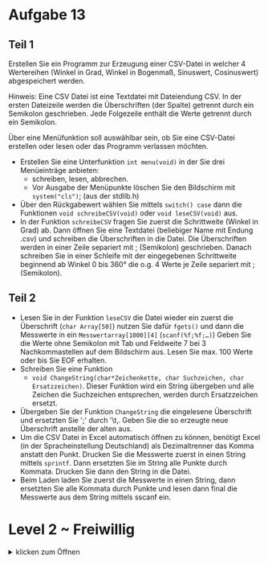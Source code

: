 # Aufgabe 13

## Teil 1

Erstellen Sie ein Programm zur Erzeugung einer CSV-Datei in welcher 4 Wertereihen
(Winkel in Grad, Winkel in Bogenmaß, Sinuswert, Cosinuswert) abgespeichert werden.

Hinweis: Eine CSV Datei ist eine Textdatei mit Dateiendung CSV. In der ersten Dateizeile
werden die Überschriften (der Spalte) getrennt durch ein Semikolon geschrieben. Jede
Folgezeile enthält die Werte getrennt durch ein Semikolon.

Über eine Menüfunktion soll auswählbar sein, ob Sie eine CSV-Datei erstellen oder lesen
oder das Programm verlassen möchten.

- Erstellen Sie eine Unterfunktion ```int menu(void)``` in der Sie drei Menüeinträge
anbieten:
  - schreiben, lesen, abbrechen.
  - Vor Ausgabe der Menüpunkte löschen Sie den Bildschirm mit ```system("cls")```; (aus der stdlib.h)
- Über den Rückgabewert wählen Sie mittels ```switch() case```  dann die Funktionen
```void schreibeCSV(void)``` oder ```void leseCSV(void)``` aus.
- In der Funktion ```schreibeCSV``` fragen Sie zuerst die Schrittweite (Winkel in Grad) ab.
Dann öffnen Sie eine Textdatei (beliebiger Name mit Endung .csv) und schreiben die
Überschriften in die Datei. Die Überschriften werden in einer Zeile separiert mit ;
(Semikolon) geschrieben. Danach schreiben Sie in einer Schleife mit der eingegebenen
Schrittweite beginnend ab Winkel 0 bis 360° die o.g. 4 Werte je Zeile separiert mit ;
(Semikolon).

## Teil 2

- Lesen Sie in der Funktion ```leseCSV```  die Datei wieder ein zuerst die Überschrift (```char
Array[50]```) nutzen Sie dafür ```fgets()``` und dann die Messwerte in ein
```Messwertarray[1000][4]``` (```scanf(%f;%f;…)```) Geben Sie die Werte ohne Semikolon
mit Tab und Feldweite 7 bei 3 Nachkommastellen auf dem Bildschirm aus. Lesen Sie max.
100 Werte oder bis Sie EOF erhalten.
- Schreiben Sie eine Funktion
  - ```void ChangeString(char*Zeichenkette, char Suchzeichen, char Ersatzzeichen)```. Dieser Funktion wird ein String übergeben und alle Zeichen die
Suchzeichen entsprechen, werden durch Ersatzzeichen ersetzt.
- Übergeben Sie der Funktion ```ChangeString``` die eingelesene Überschrift und ersetzten Sie
';' durch '\t‚. Geben Sie die so erzeugte neue Überschrift anstelle der alten aus.
- Um die CSV Datei in Excel automatisch öffnen zu können, benötigt Excel (in der
Spracheinstellung Deutschland) als Dezimaltrenner das Komma anstatt den Punkt. Drucken
Sie die Messwerte zuerst in einen String mittels ```sprintf```. Dann ersetzten Sie im String alle
Punkte durch Kommata. Drucken Sie dann den String in die Datei.
- Beim Laden laden Sie zuerst die Messwerte in einen String, dann ersetzten Sie alle
Kommata durch Punkte und lesen dann final die Messwerte aus dem String mittels sscanf
ein.

# Level 2 ~ Freiwillig
<details>
  <summary>klicken zum Öffnen</summary>
WS 16 [4]
  
Das Programm soll einen Messdatenfile einlesen. Die Daten liegen im Textformat vor und sind durch " ; "
(Leertaste Semikolon Leertaste) voneinander getrennt. In der ersten Spalte steht ein Zeitstempel, dann folgen
drei Spalten mit Messwerten. Die Datei enthält maximal 500 Messreihen (sogenannte samples). Die erste Zeile
enthält eine Datenüberschrift. Die Überschriften können sich ändern, sind aber maximal 10 Zeichen lang.
Hier ein Auszug des Messdatenfiles:
  
> Zeit ; Drehmoment ; v_Soll ; x_Soll  
> 0 ; -45.1163 ; 10998 ; 386  
> 0.019999014 ; -45.1645 ; 10998 ; 386  
> 0.03000689 ; -45.1835 ; 10998 ; 386  
> 0.040001747 ; -44.9231 ; 10998 ; 386  
  
Ihre Aufgabe besteht darin die Daten einzulesen und formatiert auszugeben.
Alle Teilaufgaben können für sich gelöst werden!
  
__Ihre Aufgaben:__
* 1 Schreiben Sie ein Hauptprogramm mit folgenden Bestandteilen:
  
  * a. benötigte include Anweisungen, mit geeigneter Präprozessoranweisung ein Makro MAX_SAMPLES mit Wert 100 (define Anweisungen)
  * b. ein Zweidimensionales Feld zur Ablage der Messreihenüberschriften aus der ersten Zeile der Datei. Feld‐Dimension: 4 und je Überschrifttext 10 Zeichen.
  * c. Zweidimensionales Messwerte‐Feld vom Type float. Das Feld soll für MAX_SAMPLES und 4 Sensoren Platz bieten.
  * d. eine Variable datei für den Namen der Messdatei: "2016_WS_A4_Messdaten.csv"
  
* 2 Es soll für eine Funktion mit folgenden Prototypen ein Struktogramm erstellt werden:
  
```int ladeMessdatei(char ueber[4][11], float mw [MAX_SAMPLES] [4], char dat[30]);```
  
In der Funktion wird zuerst die Datei mit dem Namen mf im Lesemodus geöffnet. Mittels fscanf und
eines passenden Formatstrings sollen die Überschriften eingelesen werden. Mittels fscanf und eines
weiteren passenden Formatstrings sollen dann in einer Schleife die Messwerte solange eingelesen
werden, bis entweder MAX_SAMPLES oder EOF erreicht wurde. Die Funktion soll die Anzahl der
eingelesenen Messreihen zurückgeben oder -1, falls die Datei nicht geöffnet werden konnte.
  
* 3 Erstellen Sie für die Funktion ladeMessdatei gemäß der Beschreibung im Aufgabenteil 2 eine C‐Funktion!
  
 * 4 Schreiben Sie die Funktion messwerteAusgeben mit folgendem Prototypen:
  
```void messwerteAusgeben(char ueber[4][11], float mw [MAX_SAMPLES][4], int anzMesswerte);```
  
Die Funktion soll zuerst die Anzahl eingelesener Messwerte, dann den Text der Überschriften und dann alle Messreihen inklusive der Messreihennummer an der Konsole in 5 Spalten untereinander ausgeben, wobei die Spalten durch Tabulator getrennt und rechtsbündig mit drei Nachkommastellen formatiert sein müssen (siehe Beispielausgabe unten).
  
* 5 Erweitern Sie Ihr Hauptprogramm:
  * a. Rufen Sie die Funktion ladeMessdatei auf.
  * b. Falls diese Funktion einen oder mehr Messwerte aus der Datei einlesen konnte, starten Sie die
        Funktion ```messwerteAusgeben```, um die eingelesenen Daten an der Konsole sehen zu können.
  
  Beispiel der Ausgabe:

![Formatierte Ausgabe](https://user-images.githubusercontent.com/79829648/132944130-d2c0b713-0f89-42bf-90bc-5ee74629f896.png)

  </details>
